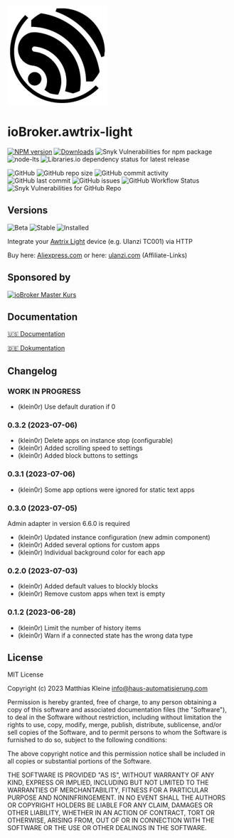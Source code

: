 ![Logo](admin/awtrix-light.png)

# ioBroker.awtrix-light

[![NPM version](https://img.shields.io/npm/v/iobroker.awtrix-light?style=flat-square)](https://www.npmjs.com/package/iobroker.awtrix-light)
[![Downloads](https://img.shields.io/npm/dm/iobroker.awtrix-light?label=npm%20downloads&style=flat-square)](https://www.npmjs.com/package/iobroker.awtrix-light)
![Snyk Vulnerabilities for npm package](https://img.shields.io/snyk/vulnerabilities/npm/iobroker.awtrix-light?label=npm%20vulnerabilities&style=flat-square)
![node-lts](https://img.shields.io/node/v-lts/iobroker.awtrix-light?style=flat-square)
![Libraries.io dependency status for latest release](https://img.shields.io/librariesio/release/npm/iobroker.awtrix-light?label=npm%20dependencies&style=flat-square)

![GitHub](https://img.shields.io/github/license/klein0r/iobroker.awtrix-light?style=flat-square)
![GitHub repo size](https://img.shields.io/github/repo-size/klein0r/iobroker.awtrix-light?logo=github&style=flat-square)
![GitHub commit activity](https://img.shields.io/github/commit-activity/m/klein0r/iobroker.awtrix-light?logo=github&style=flat-square)
![GitHub last commit](https://img.shields.io/github/last-commit/klein0r/iobroker.awtrix-light?logo=github&style=flat-square)
![GitHub issues](https://img.shields.io/github/issues/klein0r/iobroker.awtrix-light?logo=github&style=flat-square)
![GitHub Workflow Status](https://img.shields.io/github/actions/workflow/status/klein0r/iobroker.awtrix-light/test-and-release.yml?branch=master&logo=github&style=flat-square)
![Snyk Vulnerabilities for GitHub Repo](https://img.shields.io/snyk/vulnerabilities/github/klein0r/iobroker.awtrix-light?label=repo%20vulnerabilities&logo=github&style=flat-square)

## Versions

![Beta](https://img.shields.io/npm/v/iobroker.awtrix-light.svg?color=red&label=beta)
![Stable](http://iobroker.live/badges/awtrix-light-stable.svg)
![Installed](http://iobroker.live/badges/awtrix-light-installed.svg)

Integrate your [Awtrix Light](https://github.com/Blueforcer/awtrix-light) device (e.g. Ulanzi TC001) via HTTP

Buy here: [Aliexpress.com](https://haus-auto.com/p/ali/UlanziTC001) or here: [ulanzi.com](https://haus-auto.com/p/ula/UlanziTC001) (Affiliate-Links)

## Sponsored by

[![ioBroker Master Kurs](https://haus-automatisierung.com/images/ads/ioBroker-Kurs.png)](https://haus-automatisierung.com/iobroker-kurs/?refid=iobroker-awtrix-light)

## Documentation

[🇺🇸 Documentation](./docs/en/README.md)

[🇩🇪 Dokumentation](./docs/de/README.md)

## Changelog
<!--
    Placeholder for the next version (at the beginning of the line):
    ### **WORK IN PROGRESS**
-->
### **WORK IN PROGRESS**

* (klein0r) Use default duration if 0

### 0.3.2 (2023-07-06)

* (klein0r) Delete apps on instance stop (configurable)
* (klein0r) Added scrolling speed to settings
* (klein0r) Added block buttons to settings

### 0.3.1 (2023-07-06)

* (klein0r) Some app options were ignored for static text apps

### 0.3.0 (2023-07-05)

Admin adapter in version 6.6.0 is required

* (klein0r) Updated instance configuration (new admin component)
* (klein0r) Added several options for custom apps
* (klein0r) Individual background color for each app

### 0.2.0 (2023-07-03)

* (klein0r) Added default values to blockly blocks
* (klein0r) Remove custom apps when text is empty

### 0.1.2 (2023-06-28)

* (klein0r) Limit the number of history items
* (klein0r) Warn if a connected state has the wrong data type

## License
MIT License

Copyright (c) 2023 Matthias Kleine <info@haus-automatisierung.com>

Permission is hereby granted, free of charge, to any person obtaining a copy
of this software and associated documentation files (the "Software"), to deal
in the Software without restriction, including without limitation the rights
to use, copy, modify, merge, publish, distribute, sublicense, and/or sell
copies of the Software, and to permit persons to whom the Software is
furnished to do so, subject to the following conditions:

The above copyright notice and this permission notice shall be included in all
copies or substantial portions of the Software.

THE SOFTWARE IS PROVIDED "AS IS", WITHOUT WARRANTY OF ANY KIND, EXPRESS OR
IMPLIED, INCLUDING BUT NOT LIMITED TO THE WARRANTIES OF MERCHANTABILITY,
FITNESS FOR A PARTICULAR PURPOSE AND NONINFRINGEMENT. IN NO EVENT SHALL THE
AUTHORS OR COPYRIGHT HOLDERS BE LIABLE FOR ANY CLAIM, DAMAGES OR OTHER
LIABILITY, WHETHER IN AN ACTION OF CONTRACT, TORT OR OTHERWISE, ARISING FROM,
OUT OF OR IN CONNECTION WITH THE SOFTWARE OR THE USE OR OTHER DEALINGS IN THE
SOFTWARE.
